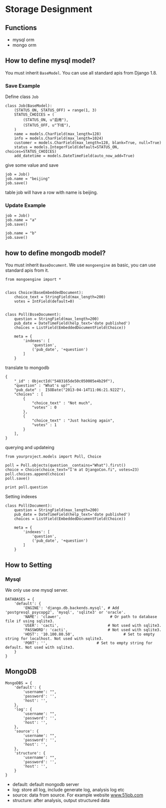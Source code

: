 # Storage Designment

## Functions

- mysql orm
- mongo orm


## How to define mysql model?

You must inherit `BaseModel`. You can use all standard apis from Django 1.8.

### Save Example

Define class `Job`

    class Job(BaseModel):
        (STATUS_ON, STATUS_OFF) = range(1, 3)
	    STATUS_CHOICES = (
	        (STATUS_ON, u"启用"),
	        (STATUS_OFF, u"下线"),
	    )
	    name = models.CharField(max_length=128)
	    info = models.CharField(max_length=1024)
	    customer = models.CharField(max_length=128, blank=True, null=True)
	    status = models.IntegerField(default=STATUS_ON, choices=STATUS_CHOICES)
	    add_datetime = models.DateTimeField(auto_now_add=True)


give some value and save
    
    job = Job()
    job.name = "beijing"
    job.save()
    
table job will have a row with name is beijing.


### Update Example

    job = Job()
    job.name = "a"
    job.save()
    
    job.name = "b"
    job.save()



## how to define mongodb model?

You must inherit `BaseDocument`. We use `mongoengine` as basic, you can use standard apis from it.

    from mongoengine import *
    
    
	class Choice(BaseEmbeddedDocument):
	    choice_text = StringField(max_length=200)
	    votes = IntField(default=0)
	    
    
	class Poll(BsseDocument):
	    question = StringField(max_length=200)
	    pub_date = DateTimeField(help_text='date published')
	    choices = ListField(EmbeddedDocumentField(Choice))
	
	    meta = {
	        'indexes': [
	            'question', 
	            ('pub_date', '+question')
	        ]
	    }
	    
translate to mongodb

	{
	    "_id" : ObjectId("5483165de50c050005e4b29f"),
	    "question" : "What's up?",
	    "pub_date" :  ISODate("2013-04-14T11:06:21.922Z"),
	    "choices" : [
	        {
	            "choice_text" : "Not much",
	            "votes" : 0
	        },
	        {
	            "choice_text" : "Just hacking again",
	            "votes" : 1
	        }
	    ],
	}
	    

querying and updateing
	
	from yourproject.models import Poll, Choice
	
	poll = Poll.objects(question__contains="What").first()
	choice = Choice(choice_text="I'm at DjangoCon.fi", votes=23)
	poll.choices.append(choice)
	poll.save()
	
	print poll.question

Setting indexes

	class Poll(Document):
	    question = StringField(max_length=200)
	    pub_date = DateTimeField(help_text='date published')
	    choices = ListField(EmbeddedDocumentField(Choice))
	
	    meta = {
	        'indexes': [
	            'question', 
	            ('pub_date', '+question')
	        ]
	    }


## How to Setting

### Mysql 

We only use one mysql server. 
	
	DATABASES = {
	    'default': {
	        'ENGINE': 'django.db.backends.mysql', # Add 'postgresql_psycopg2', 'mysql', 'sqlite3' or 'oracle'.
	        'NAME': 'clawer',                      # Or path to database file if using sqlite3.
	        'USER': 'cacti',                      # Not used with sqlite3.
	        'PASSWORD': 'cacti',                  # Not used with sqlite3.
	        'HOST': '10.100.80.50',                      # Set to empty string for localhost. Not used with sqlite3.
	        'PORT': '',                      # Set to empty string for default. Not used with sqlite3.
	    }
	}
	    
## MongoDB

    MongoDBS = {
        'default': {
            'username': "",
            'password': '',
            'host': '',
        },
        'log': {
            'username': "",
            'password': '',
            'host': '',
        },
        'source': {
            'username': "",
            'password': '',
            'host': '',
        },
        'structure': {
            'username': "",
            'password': '',
            'host': '',
        }
    }
    
- default: default mongodb server
- log: store all log, include generate log, analysis log etc
- source: data from source. For example website www.51job.com
- structure: after analysis, output structured data

